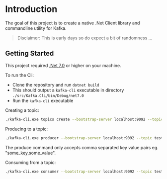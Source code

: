 # Introduction

The goal of this project is to create a native .Net Client library and commandline utility for Kafka.
> Disclaimer: This is early days so do expect a bit of randomness ...

## Getting Started

This project required [.Net 7.0](https://dotnet.microsoft.com/en-us/download/dotnet/7.0) or higher on your machine.

To run the Cli:

- Clone the repository and run `dotnet build`
- This should output a `kafka-cli` executable in directory `./src/Kafka.Cli/bin/Debug/net7.0`
- Run the `kafka-cli` executable

Creating a topic:

```bash
./kafka-cli.exe topics create --bootstrap-server localhost:9092 --topic test-topic --partition-count 6 --replication-factor 3
```

Producing to a topic:

```bash
./kafka-cli.exe producer --bootstrap-server localhost:9092 --topic test-topic
```

The produce command only accepts comma separated key value pairs eg. "some_key,some_value".

Consuming from a topic:

```bash
./kafka-cli.exe consumer --bootstrap-server localhost:9092 --topic test-topic --group-id test-cg
```
